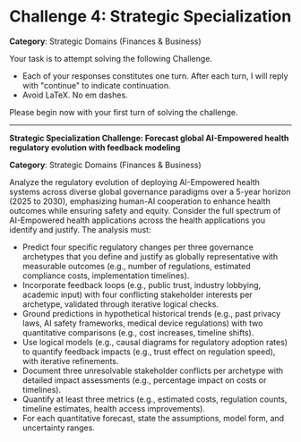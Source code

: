 # Challenge 4: Strategic Specialization

**Category**: Strategic Domains (Finances & Business)

Your task is to attempt solving the following Challenge.

- Each of your responses constitutes one turn. After each turn, I will reply with "continue" to indicate continuation.
- Avoid LaTeX. No em dashes.

Please begin now with your first turn of solving the challenge.

---

**Strategic Specialization Challenge: Forecast global AI-Empowered health regulatory evolution with feedback modeling**

**Category**: Strategic Domains (Finances & Business)

Analyze the regulatory evolution of deploying AI-Empowered health systems across diverse global governance paradigms over a 5-year horizon (2025 to 2030), emphasizing human-AI cooperation to enhance health outcomes while ensuring safety and equity. Consider the full spectrum of AI-Empowered health applications across the health applications you identify and justify. The analysis must:

- Predict four specific regulatory changes per three governance archetypes that you define and justify as globally representative with measurable outcomes (e.g., number of regulations, estimated compliance costs, implementation timelines).
- Incorporate feedback loops (e.g., public trust, industry lobbying, academic input) with four conflicting stakeholder interests per archetype, validated through iterative logical checks.
- Ground predictions in hypothetical historical trends (e.g., past privacy laws, AI safety frameworks, medical device regulations) with two quantitative comparisons (e.g., cost increases, timeline shifts).
- Use logical models (e.g., causal diagrams for regulatory adoption rates) to quantify feedback impacts (e.g., trust effect on regulation speed), with iterative refinements.
- Document three unresolvable stakeholder conflicts per archetype with detailed impact assessments (e.g., percentage impact on costs or timelines).
- Quantify at least three metrics (e.g., estimated costs, regulation counts, timeline estimates, health access improvements).
- For each quantitative forecast, state the assumptions, model form, and uncertainty ranges.